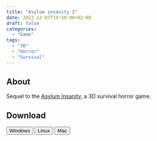 ```yaml
---
title: "Asylum insanity 2"
date: 2022-12-07T19:59:00+02:00
draft: false
categories:
  - "Game"
tags:
  - "3D"
  - "Horror"
  - "Survival"
---
```


## About

Sequel to the [Asylum Insanity](/posts/asylum_insanity), a 3D survival horror game.

## Download

<button onclick="location.href='https://drive.google.com/file/d/1JMHsUkBZnXYmwv3pmmSomo0r8hbKAwO6/view?usp=sharing'" type="button">
        Windows</button>

<button onclick="location.href='https://drive.google.com/file/d/1g0ofqPjevuuk-N7fvJMB0IBMOz38leM-/view?usp=sharing'" type="button">
        Linux</button>

<button onclick="location.href='https://drive.google.com/file/d/1haGIXv_204WBuoiV-6SE9wdTeRObSVeP/view?usp=sharing'" type="button">
        Mac</button>